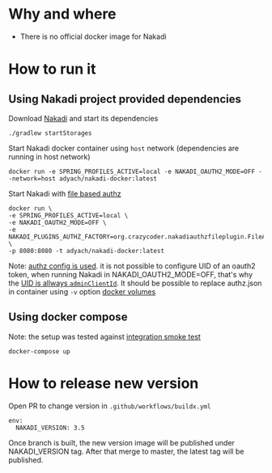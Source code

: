 # Why and where
- There is no official docker image for Nakadi

# How to run it
## Using Nakadi project provided dependencies
Download [Nakadi](https://github.com/zalando/nakadi/releases) and start its dependencies
```
./gradlew startStorages
```
Start Nakadi docker container using `host` network (dependencies are running in host network)
```
docker run -e SPRING_PROFILES_ACTIVE=local -e NAKADI_OAUTH2_MODE=OFF --network=host adyach/nakadi-docker:latest
```

Start Nakadi with [file based authz](https://github.com/adyach/nakadi-authz-file-plugin)
```
docker run \
-e SPRING_PROFILES_ACTIVE=local \
-e NAKADI_OAUTH2_MODE=OFF \
-e NAKADI_PLUGINS_AUTHZ_FACTORY=org.crazycoder.nakadiauthzfileplugin.FileAuthorizationServiceFactory \
-p 8080:8080 -t adyach/nakadi-docker:latest
```
Note: [authz config is used](https://github.com/adyach/nakadi-docker/blob/master/data/authz.json). it is not possible to configure UID of an oauth2 token, when running Nakadi in NAKADI_OAUTH2_MODE=OFF, that's why the [UID is allways `adminClientId`](https://github.com/zalando/nakadi/blob/effb2ed7e95bd329ab73ce06b2857aa57510e539/src/main/java/org/zalando/nakadi/security/ClientResolver.java#L27).
It should be possible to replace authz.json in container using `-v` option [docker volumes](https://docs.docker.com/storage/volumes)

## Using docker compose
Note: the setup was tested against [integration smoke test](https://github.com/zalando/nakadi/blob/167c0c1206b83128f5ec16b5808d54ec20c75c82/src/acceptance-test/java/org/zalando/nakadi/webservice/UserJourneyAT.java)
```
docker-compose up
```

# How to release new version
Open PR to change version in `.github/workflows/buildx.yml` 
```
env:
  NAKADI_VERSION: 3.5
```

Once branch is built, the new version image will be published under NAKADI_VERSION tag. After that merge to master, the latest tag will be published.